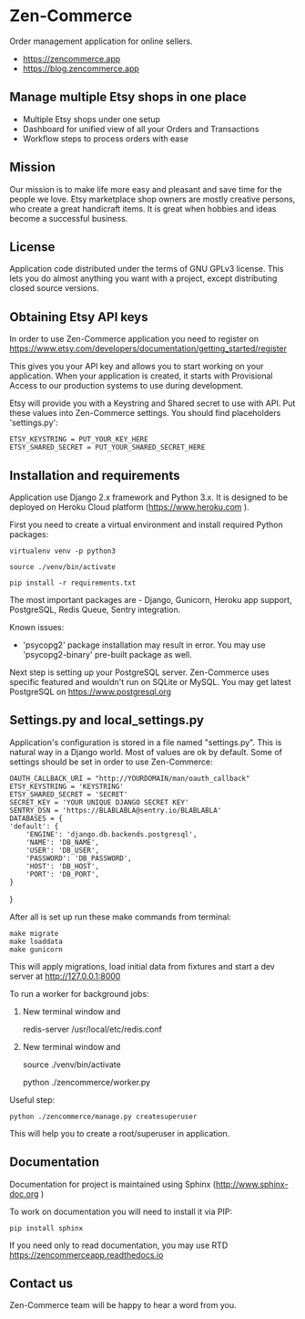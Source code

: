 # Zen-Commerce

Order management application for online sellers.

 * https://zencommerce.app
 * https://blog.zencommerce.app

## Manage multiple Etsy shops in one place

 * Multiple Etsy shops under one setup
 * Dashboard for unified view of all your Orders and Transactions
 * Workflow steps to process orders with ease

## Mission

Our mission is to make life more easy and pleasant and save time for the people we love. Etsy marketplace shop owners are mostly creative persons, who create a great handicraft items. It is great when hobbies and ideas become a successful business.

## License

Application code distributed under the terms of GNU GPLv3 license. This lets you do almost anything you want with a project, except distributing closed source versions.


## Obtaining Etsy API keys

In order to use Zen-Commerce application you need to register on https://www.etsy.com/developers/documentation/getting_started/register

This gives you your API key and allows you to start working on your application. When your application is created, it starts with Provisional Access to our production systems to use during development.

Etsy will provide you with a Keystring and Shared secret to use with API. Put these values into Zen-Commerce settings.
You should find placeholders 'settings.py':


    ETSY_KEYSTRING = PUT_YOUR_KEY_HERE
    ETSY_SHARED_SECRET = PUT_YOUR_SHARED_SECRET_HERE


## Installation and requirements

Application use Django 2.x framework and Python 3.x. It is designed to be deployed on Heroku Cloud platform (https://www.heroku.com ).

First you need to create a virtual environment and install required Python packages:

    virtualenv venv -p python3

    source ./venv/bin/activate

    pip install -r requirements.txt

The most important packages are - Django, Gunicorn, Heroku app support, PostgreSQL, Redis Queue, Sentry integration.

Known issues:
 * 'psycopg2' package installation may result in error. You may use 'psycopg2-binary' pre-built package as well.

Next step is setting up your PostgreSQL server. Zen-Commerce uses specific featured and wouldn't run on SQLite or MySQL.
You may get latest PostgreSQL on https://www.postgresql.org

## Settings.py and local_settings.py

Application's configuration is stored in a file named "settings.py".
This is natural way in a Django world. Most of values are ok by default.
Some of settings should be set in order to use Zen-Commerce:

    OAUTH_CALLBACK_URI = "http://YOURDOMAIN/man/oauth_callback"
    ETSY_KEYSTRING = 'KEYSTRING'
    ETSY_SHARED_SECRET = 'SECRET'
    SECRET_KEY = 'YOUR UNIQUE DJANGO SECRET KEY'
    SENTRY_DSN = 'https://BLABLABLA@sentry.io/BLABLABLA'
    DATABASES = {
    'default': {
        'ENGINE': 'django.db.backends.postgresql',
        'NAME': 'DB_NAME',
        'USER': 'DB_USER',
        'PASSWORD': 'DB_PASSWORD',
        'HOST': 'DB_HOST',
        'PORT': 'DB_PORT',
    }
}

After all is set up run these make commands from terminal:

    make migrate
    make loaddata
    make gunicorn

This will apply migrations, load initial data from fixtures and start a dev server at http://127.0.0.1:8000

To run a worker for background jobs:

1. New terminal window and

    redis-server /usr/local/etc/redis.conf

2. New terminal window and

    source ./venv/bin/activate

    python ./zencommerce/worker.py

Useful step:

    python ./zencommerce/manage.py createsuperuser

This will help you to create a root/superuser in application.


## Documentation

Documentation for project is maintained using Sphinx (http://www.sphinx-doc.org )

To work on documentation you will need to install it via PIP:

    pip install sphinx

If you need only to read documentation, you may use RTD https://zencommerceapp.readthedocs.io


## Contact us

Zen-Commerce team will be happy to hear a word from you.

